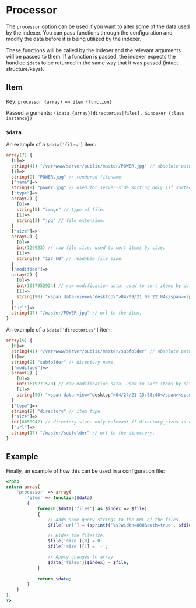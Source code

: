 # Processor

The `processor` option can be used if you want to alter some of the data used by the indexer. You can pass functions through the configuration and modify the data before it is being utilized by the indexer.

These functions will be called by the indexer and the relevant arguments will be passed to them. If a function is passed, the indexer expects the handled `$data` to be returned in the same way that it was passed (intact structure/keys).

## Item
Key: `processor {array} => item {function}`

Passed arguments: `($data {array}[directories|files], $indexer {class instance})`

### `$data`
An example of a `$data['files']` item:
```php
array(7) {
  [0]=>
  string(41) "/var/www/server/public/master/POWER.jpg" // absolute path of item.
  [1]=>
  string(9) "POWER.jpg" // rendered filename.
  ["name"]=>
  string(9) "power.jpg" // used for server-side sorting only (if sorted by name).
  ["type"]=>
  array(2) {
    [0]=>
    string(5) "image" // type of file.
    [1]=>
    string(3) "jpg" // file extension.
  }
  ["size"]=>
  array(2) {
    [0]=>
    int(129923) // raw file size. used to sort items by size.
    [1]=>
    string(6) "127 kB" // readable file size.
  }
  ["modified"]=>
  array(2) {
    [0]=>
    int(1617952924) // raw modification data. used to sort items by date.
    [1]=>
    string(90) "<span data-view=\"desktop\">04/09/21 09:22:04</span><span data-view=\"mobile\">09/04/21</span>" // html string for showing modified date.
  }
  ["url"]=>
  string(17) "/master/POWER.jpg" // url to the item.
}
```

An example of a `$data['directories']` item:
```php
array(6) {
  [0]=>
  string(41) "/var/www/server/public/master/subfolder" // absolute path of directory.
  [1]=>
  string(9) "subfolder" // directory name.
  ["modified"]=>
  array(2) {
    [0]=>
    int(1619271520) // raw modification data. used to sort items by date.
    [1]=>
    string(90) "<span data-view="desktop">04/24/21 15:38:40</span><span data-view="mobile">24/04/21</span>" // html string for showing modified date.
  }
  ["type"]=>
  string(9) "directory" // item type.
  ["size"]=>
  int(8650942) // directory size. only relevant if directory_sizes is enabled.
  ["url"]=>
  string(17) "/master/subfolder" // url to the directory.
}
```
## Example

Finally, an example of how this can be used in a configuration file:
```php
<?php
return array(
    'processor' => array(
        'item' => function($data)
        {
            foreach($data['files'] as $index => $file)
            {
                // Adds some query strings to the URL of the files.
                $file['url'] = (sprintf('%s?width=800&auth=true', $file['url']));

                // Hides the filesize.
                $file['size'][0] = 0;
                $file['size'][1] = '-';

                // Apply changes to array.
                $data['files'][$index] = $file;
            }
            
            return $data;
        }
    )
);
?>
```